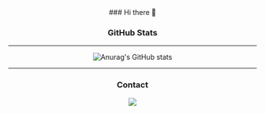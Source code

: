 <div align=center> 
### Hi there 👋

### GitHub Stats
***
![Anurag's GitHub stats](https://github-readme-stats.vercel.app/api?username=kairos7578&show_icons=true&theme=radical)
***


### Contact
![](https://dcbadge.vercel.app/api/shield/283625199897673729)

</div>
